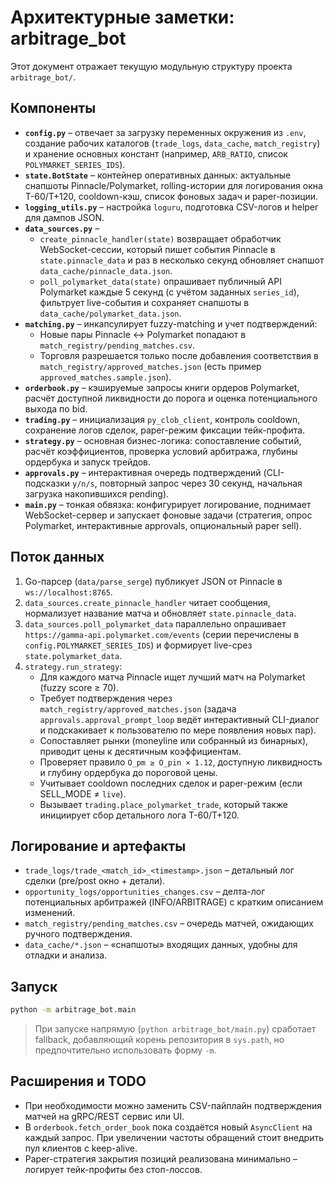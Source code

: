 # Архитектурные заметки: arbitrage_bot

Этот документ отражает текущую модульную структуру проекта `arbitrage_bot/`.

## Компоненты

- **`config.py`** – отвечает за загрузку переменных окружения из `.env`, создание рабочих каталогов (`trade_logs`, `data_cache`, `match_registry`) и хранение основных констант (например, `ARB_RATIO`, список `POLYMARKET_SERIES_IDS`).
- **`state.BotState`** – контейнер оперативных данных: актуальные снапшоты Pinnacle/Polymarket, rolling-истории для логирования окна T-60/T+120, cooldown-кэш, список фоновых задач и paper-позиции.
- **`logging_utils.py`** – настройка `loguru`, подготовка CSV-логов и helper для дампов JSON.
- **`data_sources.py`** –
  - `create_pinnacle_handler(state)` возвращает обработчик WebSocket-сессии, который пишет события Pinnacle в `state.pinnacle_data` и раз в несколько секунд обновляет снапшот `data_cache/pinnacle_data.json`.
  - `poll_polymarket_data(state)` опрашивает публичный API Polymarket каждые 5 секунд (с учётом заданных `series_id`), фильтрует live-события и сохраняет снапшоты в `data_cache/polymarket_data.json`.
- **`matching.py`** – инкапсулирует fuzzy-matching и учет подтверждений:
  - Новые пары Pinnacle ↔ Polymarket попадают в `match_registry/pending_matches.csv`.
  - Торговля разрешается только после добавления соответствия в `match_registry/approved_matches.json` (есть пример `approved_matches.sample.json`).
- **`orderbook.py`** – кэшируемые запросы книги ордеров Polymarket, расчёт доступной ликвидности до порога и оценка потенциального выхода по bid.
- **`trading.py`** – инициализация `py_clob_client`, контроль cooldown, сохранение логов сделок, paper-режим фиксации тейк-профита.
- **`strategy.py`** – основная бизнес-логика: сопоставление событий, расчёт коэффициентов, проверка условий арбитража, глубины ордербука и запуск трейдов.
- **`approvals.py`** – интерактивная очередь подтверждений (CLI-подсказки `y/n/s`, повторный запрос через 30 секунд, начальная загрузка накопившихся pending).
- **`main.py`** – тонкая обвязка: конфигурирует логирование, поднимает WebSocket-сервер и запускает фоновые задачи (стратегия, опрос Polymarket, интерактивные approvals, опциональный paper sell).

## Поток данных

1. Go-парсер (`data/parse_serge`) публикует JSON от Pinnacle в `ws://localhost:8765`.
2. `data_sources.create_pinnacle_handler` читает сообщения, нормализует название матча и обновляет `state.pinnacle_data`.
3. `data_sources.poll_polymarket_data` параллельно опрашивает `https://gamma-api.polymarket.com/events` (серии перечислены в `config.POLYMARKET_SERIES_IDS`) и формирует live-срез `state.polymarket_data`.
4. `strategy.run_strategy`:
   - Для каждого матча Pinnacle ищет лучший матч на Polymarket (fuzzy score ≥ 70).
   - Требует подтверждения через `match_registry/approved_matches.json` (задача `approvals.approval_prompt_loop` ведёт интерактивный CLI-диалог и подскакивает к пользователю по мере появления новых пар).
   - Сопоставляет рынки (moneyline или собранный из бинарных), приводит цены к десятичным коэффициентам.
   - Проверяет правило `O_pm ≥ O_pin × 1.12`, доступную ликвидность и глубину ордербука до пороговой цены.
   - Учитывает cooldown последних сделок и paper-режим (если SELL_MODE ≠ `live`).
   - Вызывает `trading.place_polymarket_trade`, который также инициирует сбор детального лога T-60/T+120.

## Логирование и артефакты

- `trade_logs/trade_<match_id>_<timestamp>.json` – детальный лог сделки (pre/post окно + детали).
- `opportunity_logs/opportunities_changes.csv` – делта-лог потенциальных арбитражей (INFO/ARBITRAGE) с кратким описанием изменений.
- `match_registry/pending_matches.csv` – очередь матчей, ожидающих ручного подтверждения.
- `data_cache/*.json` – «снапшоты» входящих данных, удобны для отладки и анализа.

## Запуск

```bash
python -m arbitrage_bot.main
```

> При запуске напрямую (`python arbitrage_bot/main.py`) сработает fallback, добавляющий корень репозитория в `sys.path`, но предпочтительно использовать форму `-m`.

## Расширения и TODO

- При необходимости можно заменить CSV-пайплайн подтверждения матчей на gRPC/REST сервис или UI.
- В `orderbook.fetch_order_book` пока создаётся новый `AsyncClient` на каждый запрос. При увеличении частоты обращений стоит внедрить пул клиентов с keep-alive.
- Paper-стратегия закрытия позиций реализована минимально – логирует тейк-профиты без стоп-лоссов.
